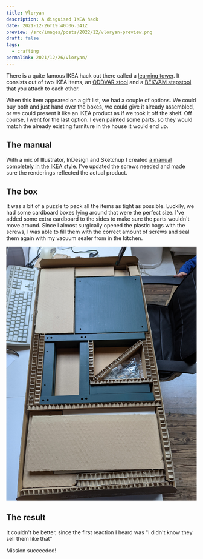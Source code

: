 ```yaml
---
title: Vloryan
description: A disguised IKEA hack
date: 2021-12-26T19:40:06.341Z
preview: /src/images/posts/2022/12/vloryan-preview.png
draft: false
tags:
  - crafting
permalink: 2021/12/26/vloryan/
---
```


There is a quite famous IKEA hack out there called a [learning tower](https://www.exploringlife.be/ikea-hack-learning-tower/). It consists out of two IKEA items, an [ODDVAR stool](https://www.ikea.com/be/en/p/oddvar-stool-pine-20249330/) and a [BEKVAM stepstool](https://www.ikea.com/be/en/p/bekvaem-step-stool-aspen-10225589/) that you attach to each other.

When this item appeared on a gift list, we had a couple of options. We could buy both and just hand over the boxes, we could give it already assembled, or we could present it like an IKEA product as if we took it off the shelf. Off course, I went for the last option. I even painted some parts, so they would match the already existing furniture in the house it would end up.

## The manual

With a mix of Illustrator, InDesign and Sketchup I created [a manual completely in the IKEA style.](/src/images/posts/2022/12/vloryanmanual.pdf) I've updated the screws needed and made sure the renderings reflected the actual product.

## The box

It was a bit of a puzzle to pack all the items as tight as possible. Luckily, we had some cardboard boxes lying around that were the perfect size. I've added some extra cardboard to the sides to make sure the parts wouldn't move around. Since I almost surgically opened the plastic bags with the screws, I was able to fill them with the correct amount of screws and seal them again with my vacuum sealer from in the kitchen.

![The box with all the parts, right before it was closed](/src/images/posts/2022/12/vloryan-box.jpeg)

## The result

It couldn't be better, since the first reaction I heard was "I didn't know they sell them like that"

Mission succeeded!
